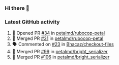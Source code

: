 ### Hi there 👋


### Latest GitHub activity
<!--START_SECTION:activity-->
1. 💪 Opened PR [#34](https://github.com/petalmd/rubocop-petal/pull/34) in [petalmd/rubocop-petal](https://github.com/petalmd/rubocop-petal)
2. 🎉 Merged PR [#31](https://github.com/petalmd/rubocop-petal/pull/31) in [petalmd/rubocop-petal](https://github.com/petalmd/rubocop-petal)
3. 🗣 Commented on [#23](https://github.com/Bhacaz/checkout-files/issues/23) in [Bhacaz/checkout-files](https://github.com/Bhacaz/checkout-files)
4. 🎉 Merged PR [#99](https://github.com/petalmd/bright_serializer/pull/99) in [petalmd/bright_serializer](https://github.com/petalmd/bright_serializer)
5. 🎉 Merged PR [#106](https://github.com/petalmd/bright_serializer/pull/106) in [petalmd/bright_serializer](https://github.com/petalmd/bright_serializer)
<!--END_SECTION:activity-->

<!--
**Bhacaz/bhacaz** is a ✨ _special_ ✨ repository because its `README.md` (this file) appears on your GitHub profile.

Here are some ideas to get you started:

- 🔭 I’m currently working on ...
- 🌱 I’m currently learning ...
- 👯 I’m looking to collaborate on ...
- 🤔 I’m looking for help with ...
- 💬 Ask me about ...
- 📫 How to reach me: ...
- 😄 Pronouns: ...
- ⚡ Fun fact: ...
-->
